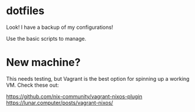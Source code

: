 dotfiles
========
Look! I have a backup of my configurations!

Use the basic scripts to manage.

New machine?
============
This needs testing, but Vagrant is the best option for spinning up a working VM. Check these out:

https://github.com/nix-community/vagrant-nixos-plugin
https://lunar.computer/posts/vagrant-nixos/
